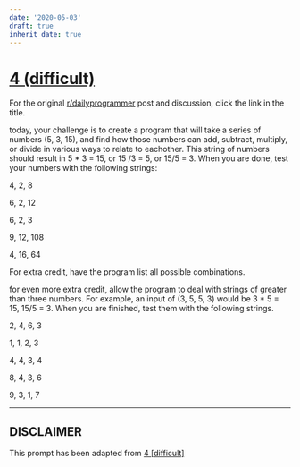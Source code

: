 ```yaml
---
date: '2020-05-03'
draft: true
inherit_date: true
---
```


# [4 (difficult)](https://www.reddit.com/r/dailyprogrammer/comments/pm7g7/2122012_challange_4_difficult/)

For the original [r/dailyprogrammer](https://www.reddit.com/r/dailyprogrammer/) post and discussion, click the link in the title.

today, your challenge is to create a program that will take a series of numbers (5, 3, 15), and find how those numbers can add, subtract, multiply, or divide in various ways to relate to eachother. This string of numbers should result in 5 * 3 = 15, or 15 /3 = 5, or 15/5 = 3. When you are done, test your numbers with the following strings:

4, 2, 8

6, 2, 12

6, 2, 3

9, 12, 108

4, 16, 64

For extra credit, have the program list all possible combinations. 

for even more extra credit, allow the program to deal with strings of greater than three numbers. For example, an input of (3, 5, 5, 3) would be 3 * 5 = 15, 15/5 = 3. When you are finished, test them with the following strings.

2, 4, 6, 3

1, 1, 2, 3

4, 4, 3, 4

8, 4, 3, 6

9, 3, 1, 7


----
## **DISCLAIMER**
This prompt has been adapted from [4 [difficult]](https://www.reddit.com/r/dailyprogrammer/comments/pm7g7/2122012_challange_4_difficult/
)
